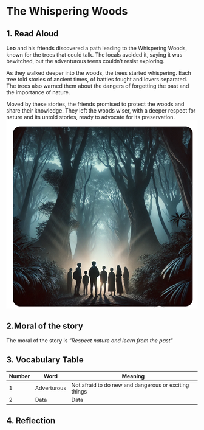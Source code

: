 # The Whispering Woods
## 1. Read Aloud
**Leo** and his friends discovered a path leading to the Whispering Woods, known for the trees that could talk. The locals avoided it, saying it was bewitched, but the adventurous teens couldn’t resist exploring.

As they walked deeper into the woods, the trees started whispering. Each tree told stories of ancient times, of battles fought and lovers separated. The trees also warned them about the dangers of forgetting the past and the importance of nature.

Moved by these stories, the friends promised to protect the woods and share their knowledge. They left the woods wiser, with a deeper respect for nature and its untold stories, ready to advocate for its preservation.
![This is an image](https://github.com/MK316/Digital-Literacy-Class/blob/main/materials/story02.png?raw=true)

## 2.Moral of the story
The moral of the story is *"Respect nature and learn from the past"*

## 3. Vocabulary Table
| Number| Word | Meaning |
|-------|----------|----------|
| 1     | Adverturous   | Not afraid to do new and dangerous or exciting things   |
| 2     | Data     | Data     |

## 4. Reflection

